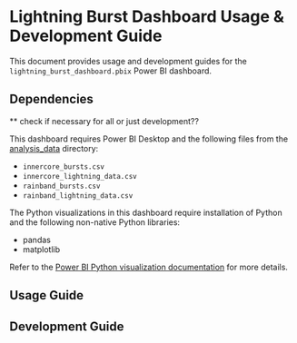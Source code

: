 # Lightning Burst Dashboard Usage & Development Guide

This document provides usage and development guides for the `lightning_burst_dashboard.pbix` Power BI dashboard.

## Dependencies

** check if necessary for all or just development??

This dashboard requires Power BI Desktop and the following files from the [analysis_data](../analysis_data/) directory:
- `innercore_bursts.csv`
- `innercore_lightning_data.csv`
- `rainband_bursts.csv`
- `rainband_lightning_data.csv`

The Python visualizations in this dashboard require installation of Python and the following non-native Python libraries:
- pandas
- matplotlib

Refer to the [Power BI Python visualization documentation](https://learn.microsoft.com/en-us/power-bi/connect-data/desktop-python-visuals) for more details.

## Usage Guide


## Development Guide